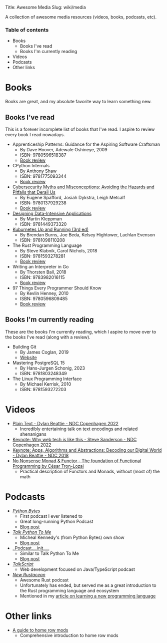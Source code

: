 Title: Awesome Media
Slug: wiki/media

A collection of awesome media resources (videos, books, podcasts, etc).

### Table of contents
* Books
    * Books I've read
    * Books I'm currently reading
* Videos
* Podcasts
* Other links

# Books
Books are great, and my absolute favorite way to learn something new.

## Books I've read
This is a forever incomplete list of books that I've read. I aspire to review
every book I read nowadays.

* Apprenticeship Patterns: Guidance for the Aspiring Software Craftsman
    - By Dave Hoover, Adewale Oshineye, 2009
    - ISBN: 9780596518387
    - [Book review]({filename}/blog/Reviews/apprenticeship_patterns.md)
* CPython Internals
    - By Anthony Shaw
    - ISBN: 9781775093344
    - [Book review]({filename}/blog/Reviews/cpython_internals.md)
* [Cybersecurity Myths and Misconceptions: Avoiding the Hazards and Pitfalls that Derail Us](https://www.amazon.se/Cybersecurity-Myths-Misconceptions-Avoiding-Pitfalls/dp/0137929234/)
    - By Eugene Spafford, Josiah Dykstra, Leigh Metcalf
    - ISBN: 9780137929238
    - [Book review]({filename}/blog/Reviews/cybersecurity_myths_and_misconceptions.md)
* [Designing Data-Intensive Applications](https://www.oreilly.com/library/view/designing-data-intensive-applications/9781491903063/)
    - By Martin Kleppman
    - ISBN: 9781449373320
* [Kuburnetes Up and Running (3rd ed)](https://www.amazon.se/Kubernetes-Running-Dive-Future-Infrastructure/dp/109811020X/)
    - By Brendan Burns, Joe Beda, Kelsey Hightower, Lachlan Evenson
    - ISBN: 9781098110208
* The Rust Programming Language
    - By Steve Klabnik, Carol Nichols, 2018
    - ISBN: 9781593278281
    - [Book review]({filename}/blog/Reviews/the_rust_programming_language.md)
* Writing an Interpreter in Go
    - By Thorsten Ball, 2018
    - ISBN: 9783982016115
    - [Book review]({filename}/blog/Reviews/writing_an_interpreter_in_go.md)
* 97 Things Every Programmer Should Know
    - By Kevlin Henney, 2010
    - ISBN: 9780596809485
    - [Book review]({filename}/blog/Reviews/97_things.md)

## Books I'm currently reading
These are the books I'm currently reading, which I aspire to move over to the
books I've read (along with a review).

* Building Git
    - By James Coglan, 2019
    - [Website](https://shop.jcoglan.com/building-git/)
* Mastering PostgreSQL 15
    - By Hans-Jurgen Schonig, 2023
    - ISBN: 9781803248349
* The Linux Programming Interface
    - By Michael Kerrisk, 2010
    - ISBN: 9781593272203

# Videos

* [Plain Text - Dylan Beattie - NDC Copenhagen 2022](https://youtu.be/gd5uJ7Nlvvo)
    - Incredibly entertaining talk on text encodings and related shenanigans
* [Keynote: Why web tech is like this - Steve Sanderson - NDC Copenhagen 2022](https://youtu.be/3QEoJRjxnxQ)
* [Keynote: Apps, Algorithms and Abstractions: Decoding our Digital World - Dylan Beattie - NDC 2018](https://youtu.be/TPS-eFmdepw)
* [No Nonsense Monad & Functor - The foundation of Functional Programming by César Tron-Lozai](https://youtu.be/e6tWJD5q8uw)
    - Practical description of Functors and Monads, without (most of) the math

# Podcasts

* [_Python Bytes_](https://pythonbytes.fm/)
    - First podcast I ever listened to
    - Great long-running Python Podcast
    - [Blog post]({filename}/blog/Programming/awesome_python_podcasts.md)
* [_Talk Python To Me_](https://talkpython.fm/) 
    - Micheal Kennedy's (from Python Bytes) own show
    - [Blog post]({filename}/blog/Programming/awesome_python_podcasts.md)
* [_Podcast.\_\_init\_\_\_](https://www.podcastinit.com/)
    - Similar to Talk Python To Me
    - [Blog post]({filename}/blog/Programming/awesome_python_podcasts.md)
* [_TalkScript_](https://talkscript.sitepen.com/)
    - Web development focused on Java/TypeScript podcast
* [_New Rustacean_](https://newrustacean.com/)
    - Awesome Rust podcast
    - Unfortunately has ended, but served me as a great introduction to the Rust programming language and ecosystem
    - Mentioned in my [article on learning a new programming language]({filename}/blog/Programming/learning_a_new_pl.md)

# Other links
* [A guide to home row mods](https://precondition.github.io/home-row-mods)
    - Comprehensive introduction to home row mods
